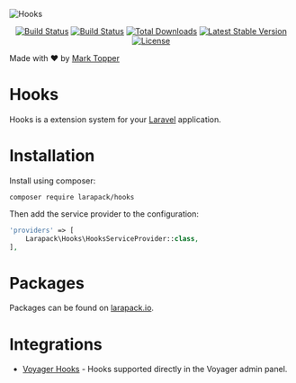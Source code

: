 ![Hooks](https://raw.githubusercontent.com/larapack/hooks/master/resources/logo.png)

<p align="center">
<a href="https://travis-ci.org/larapack/hooks"><img src="https://travis-ci.org/larapack/hooks.svg?branch=master" alt="Build Status"></a>
<a href="https://styleci.io/repos/76883435/shield?style=flat"><img src="https://styleci.io/repos/76883435/shield?style=flat" alt="Build Status"></a>
<a href="https://packagist.org/packages/larapack/hooks"><img src="https://poser.pugx.org/larapack/hooks/downloads.svg?format=flat" alt="Total Downloads"></a>
<a href="https://packagist.org/packages/larapack/hooks"><img src="https://poser.pugx.org/larapack/hooks/v/stable.svg?format=flat" alt="Latest Stable Version"></a>
<a href="https://packagist.org/packages/larapack/hooks"><img src="https://poser.pugx.org/larapack/hooks/license.svg?format=flat" alt="License"></a>
</p>

Made with ❤️ by [Mark Topper](https://marktopper.com)

# Hooks

Hooks is a extension system for your [Laravel](https://laravel.com) application.

# Installation

Install using composer:

```
composer require larapack/hooks
```

Then add the service provider to the configuration:
```php
'providers' => [
    Larapack\Hooks\HooksServiceProvider::class,
],
```

# Packages

Packages can be found on [larapack.io](https://larapack.io).

# Integrations

- [Voyager Hooks](https://github.com/larapack/voyager-hooks) - Hooks supported directly in the Voyager admin panel.
